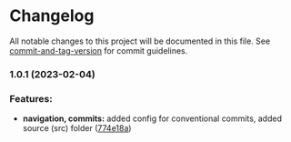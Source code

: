 # Changelog

All notable changes to this project will be documented in this file. See [commit-and-tag-version](https://github.com/absolute-version/commit-and-tag-version) for commit guidelines.

### 1.0.1 (2023-02-04)

### Features:

-   **navigation, commits:** added config for conventional commits, added source (src) folder ([774e18a](https://github.com/MobDev-org/expo-template/commit/774e18a24288d130dab3cc2a9a38b92e9e4b7e31))
